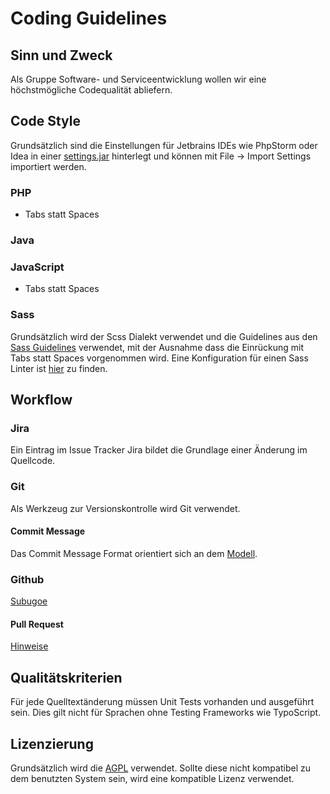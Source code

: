 # Coding Guidelines

## Sinn und Zweck

Als Gruppe Software- und Serviceentwicklung wollen wir eine höchstmögliche Codequalität abliefern.

## Code Style

Grundsätzlich sind die Einstellungen für Jetbrains IDEs wie PhpStorm oder Idea in einer [settings.jar](ide/PhpStorm/settings.jar) hinterlegt und können mit File -> Import Settings importiert werden.

### PHP

* Tabs statt Spaces

### Java

### JavaScript

* Tabs statt Spaces

### Sass

Grundsätzlich wird der Scss Dialekt verwendet und die Guidelines aus den [Sass Guidelines](http://sass-guidelin.es/) verwendet, mit der Ausnahme dass die Einrückung mit Tabs statt Spaces vorgenommen wird.
Eine Konfiguration für einen Sass Linter ist [hier](https://gist.github.com/ipf/38f48f5140da92095bb2) zu finden.

## Workflow

### Jira

Ein Eintrag im Issue Tracker Jira bildet die Grundlage einer Änderung im Quellcode.

### Git

Als Werkzeug zur Versionskontrolle wird Git verwendet.

#### Commit Message

Das Commit Message Format orientiert sich an dem [Modell](http://tbaggery.com/2008/04/19/a-note-about-git-commit-messages.html).

### Github

[Subugoe](https://github.com/subugoe)

#### Pull Request

[Hinweise](http://blog.ploeh.dk/2015/01/15/10-tips-for-better-pull-requests/)

## Qualitätskriterien

Für jede Quelltextänderung müssen Unit Tests vorhanden und ausgeführt sein. Dies gilt nicht für Sprachen ohne Testing Frameworks wie TypoScript.

## Lizenzierung

Grundsätzlich wird die [AGPL](http://www.gnu.org/licenses/agpl-3.0.html) verwendet. Sollte diese nicht kompatibel zu dem benutzten System sein, wird eine kompatible Lizenz verwendet.